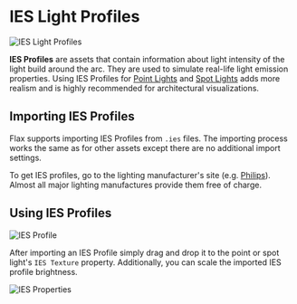 # IES Light Profiles

![IES Light Profiles](media/ies_profiles_sample.png)

**IES Profiles** are assets that contain information about light intensity of the light build around the arc. They are used to simulate real-life light emission properties. Using IES Profiles for [Point Lights](light-types/point-light.md) and [Spot Lights](light-types/spot-light.md) adds more realism and is highly recommended for architectural visualizations.

## Importing IES Profiles

Flax supports importing IES Profiles from `.ies` files. The importing process works the same as for other assets except there are no additional import settings.

To get IES profiles, go to the lighting manufacturer's site (e.g. [Philips](http://www.usa.lighting.philips.com/support/support/literature/photometric-data)). Almost all major lighting manufactures provide them free of charge.

## Using IES Profiles

![IES Profile](media/ies.png)

After importing an IES Profile simply drag and drop it to the point or spot light's `IES Texture` property.
Additionally, you can scale the imported IES profile brightness.

![IES Properties](media/ies-properties.jpg)
